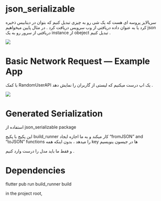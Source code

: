 # json_serializable

سریالایز پروسه ای هست که یک شی رو به چیزی تبدیل کنیم که بتوان در دیتابیس ذخیره کرد یا به عنوان داده دریافتی از وب سرویس دریافت کرد .
در مثال پایین میخواهیم json دریافتی از سرور رو به یک instance از obeject تبدیل کنیم .

 

<img src="https://miro.medium.com/max/1400/1*cRujRuBevUWdOfprIDsF-w.png"/>


# Basic Network Request — Example App
با کمک  RandomUserAPI یک اپ درست میکنیم که لیستی از گاربران را نمایش دهد .

![](https://miro.medium.com/max/654/1*uog29sHlPyl_zWFhjMX5iw.gif)

# Generated Serialization

استفاده از json_serializable package 

این پکیج با پکیج build_runner کار میکند و به ما اجازه ایجاد  “fromJSON” and “toJSON” functions را میدهد ، بدون اینکه همه key ها در جیسون ینویسیم 

و فقط ما باید مدل را درست وارد کنیم .
# Dependencies


flutter pub run build_runner build

in the project root,
